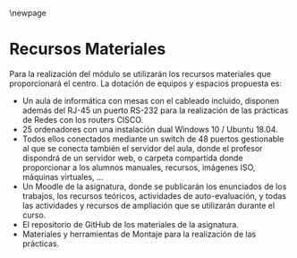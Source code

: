 \newpage

# Recursos Materiales

Para la realización del módulo se utilizarán los recursos materiales que
proporcionará el centro. La dotación de equipos y espacios propuesta es:

* Un aula de informática con mesas con el cableado incluido, disponen además del RJ-45 un puerto RS-232 para la realización de las prácticas de Redes con los routers CISCO.
* 25 ordenadores con una instalación dual Windows 10 / Ubuntu 18.04.
* Todos ellos conectados mediante un switch de 48 puertos gestionable al que se conecta también el servidor del aula, donde el profesor dispondrá de un servidor web, o carpeta compartida donde proporcionar a los alumnos manuales, recursos, imágenes ISO, máquinas virtuales, ...
* Un Moodle de la asignatura, donde se publicarán los enunciados de los trabajos, los recursos teóricos, actividades de auto-evaluación, y todas las actividades y recursos de ampliación que se utilizarán durante el curso.
* El repositorio de GitHub de los materiales de la asignatura.
* Materiales y herramientas de Montaje para la realización de las prácticas.


